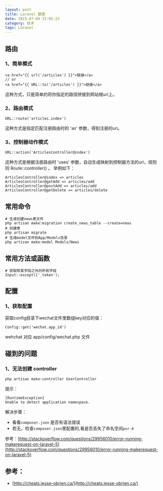 ```yaml
---
layout: post
title: Laravel 整理
date: 2015-07-04 15:05:23
category: 技术  
tags: Laravel
---
```


## 路由

### 1、简单模式
 
	<a href="{{ url('/articles') }}">链接</a>
	// or
	<a href="{{ URL::to('/articles') }}">链接</a>
	
这种方式，只是简单的将你指定的路径拼接到网站根url上。
	
	
### 2、路由模式

	URL::route('articles.index')
	
这种方式是指定匹配注册路由时的 'as' 参数，得到注册的uri。

### 3、控制器动作模式

	URL::action('ArticlesController@index')
	
这种方式是根据注册路由时 'uses' 参数，自动生成映射到控制器方法的uri，规则同 Route::controller() 。 举例如下：

	ArticlesController@index => articles
	ArticlesController@getAdd => articles/add
	ArticlesController@postAdd => articles/add
	ArticlesController@getDelete => articles/delete
	
	
## 常用命令

	# 生成创建news表文件
	php artisan make:migration create_news_table --create=news
	# 创建表
	php artisan migrate	
	# 生成model文件到App/Models目录
	php artisan make:model Models/News
	
## 常用方法或函数

	# 获取除某字段之外的所有字段
	Input::except(['_token');	
	
	
## 配置

### 1、获取配置

获取config目录下wechat文件里数组key对应的值：		

	Config::get('wechat.app_id')  
	
wehchat 对应 app/config/wechat.php 文件


## 碰到的问题

### 1、无法创建 controller

	php artisan make:controller UserController
	
提示：
	
	[RuntimeException]
	Unable to detect application namespace.
	
解决步骤：

- 看看`composer.json` 是否有语法错误	
- 若无，检查`composer.json`里配置的,看是否丢失了命名空间`psr-4`


参考：[http://stackoverflow.com/questions/29956010/error-running-makerequest-on-laravel-5](http://stackoverflow.com/questions/29956010/error-running-makerequest-on-laravel-5)

	
	





## 参考：
 - [http://cheats.jesse-obrien.ca/](http://cheats.jesse-obrien.ca/)
	
		